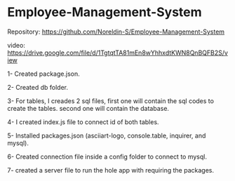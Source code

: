 # Employee-Management-System

Repository:
https://github.com/Noreldin-S/Employee-Management-System

video:
https://drive.google.com/file/d/1TgtqtTA81mEn8wYhhxdtKWN8QnBQFB2S/view


1- Created package.json.

2- Created db folder.

3- For tables, I creades 2 sql files, first one will contain the sql codes to create the tables. second one will contain the database.

4- I created index.js file to connect id of both tables.

5- Installed packages.json (asciiart-logo, console.table, inquirer, and mysql).

6- Created connection file inside a config folder to connect to mysql.

7- created a server file to run the hole app with requiring the packages.




